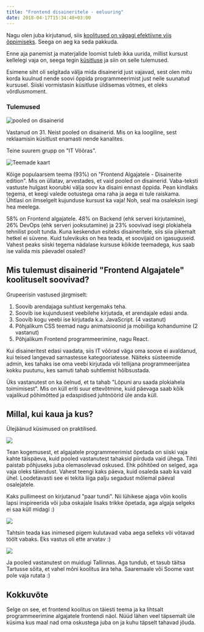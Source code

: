```yaml
---
title: "Frontend disaineritele - eeluuring"
date: 2018-04-17T15:34:48+03:00
---
```


Nagu olen juba kirjutanud, siis [koolitused on vägagi efektiivne viis õppimiseks](https://koodikool.ee/posts/koodikool-v2-vabas-vormis-oppimine). Seega on aeg ka seda pakkuda.

Enne aja panemist ja materjalide loomist tuleb ikka uurida, millist kursust kellelegi vaja on, seega tegin [küsitluse](https://goo.gl/forms/T7ntUNqvhI7WEmZE3) ja siin on selle tulemused.

Esimene siht oli selgitada välja mida disainerid just vajavad, sest olen mitu korda kuulnud nende soovi õppida programmeerimist just neile suunatud kursusel. Siiski vormistasin küsitluse üldisemas võtmes, et oleks võrdlusmoment.

### Tulemused

![pooled on disainerid](/img/Screenshot_2018-04-17_16-25-13.png)

Vastanud on 31. Neist pooled on disainerid. Mis on ka loogiline, sest reklaamisin küsitlust enamasti nende kanalites.

Teine suurem grupp on "IT Võõras".

![Teemade kaart](/img/Screenshot_2018-04-17_16-33-00.png)

Kõige populaarsem teema (93%) on "Frontend Algajatele - Disainerite edition". Mis on üllatav, arvestades, et vaid pooled on disainerid. Vaba-teksti vastuste hulgast koorubki välja soov ka disaini ennast õppida. Pean kindlaks tegema, et keegi valede ootustega oma raha ja aega ei tule raiskama. Ühtlasi on ilmselgelt kujunduse kursust ka vaja! Noh, seal ma osaleksin isegi hea meelega.

58% on Frontend algajatele. 48% on Backend (ehk serveri kirjutamine), 26% DevOps (ehk serveri jooksutamine) ja 23% soovivad isegi plokiahela tehnilist poolt tunda. Kuna keskendun esiteks disaineritele, siis siia pikemalt hetkel ei süvene. Kuid tulevikuks on hea teada, et soovijaid on igasuguseid. Vahest peaks siiski tegema nädalase kursuse kõikide teemadega, kus saab ise valida mis päevadel osaled?

## Mis tulemust disainerid "Frontend Algajatele" koolituselt soovivad?

Grupeerisin vastused järgmiselt:

1. Soovib arendajaga suhtlust kergemaks teha.
1. Soovib ise kujundusest veebilehe kirjutada, et arendajale edasi anda.
1. Soovib kogu veebi ise kirjutada k.a. JavaScript. (4 vastanut)
1. Põhjalikum CSS teemad nagu animatsioonid ja mobiiliga kohandumine (2 vastanut)
1. Põhjalikum Frontend programmeerimine, nagu React.

Kui disaineritest edasi vaadata, siis IT võõrad väga oma soove ei avaldanud, kui teised langevad sarnastesse kategooriatesse. Näiteks süsteemide admin, kes tahaks ise oma veebi kirjutada või tellijana programmeerijatea kokku puutunu, kes samuti tahab suhtlemist hõlbsustada.

Üks vastanutest on ka öelnud, et ta tahab "Lõpuni aru saada plokiahela toimimisest". Mis on küll eriti suur ettevõtmine, kuid päevaga saab kõik vajalikud põhimõtted ja edaspidised juhtnöörid üle anda küll.

## Millal, kui kaua ja kus?

Ülejäänud küsimused on praktilised.

![](/img/Screenshot_2018-04-17_16-58-04.png)

Tean kogemusest, et algajatele programmeerimist õpetada on siiski vaja kahte täispäeva, kuid pooled vastanutest tahaksid piirduda vaid ühega. Tihti paistab põhjuseks juba olemasolevad oskused. Ehk põhitõed on selged, aga vaja oleks täiendust. Vahest teengi kaks päeva, kuid osaleda saab ka vaid ühel. Loodetavasti see ei tekita liiga palju segadust mõlemal päeval osalejatele.

Kaks pullimeest on kirjutanud "paar tundi". Nii lühikese ajaga võin koolis lapsi inspireerida või juba oskajale lisaks trikke õpetada, aga algaja selgeks ei saa küll midagi :)

![](/img/Screenshot_2018-04-17_17-05-19.png)

Tahtsin teada kas inimesed pigem kulutavad vaba aega selleks või võtavad töölt vabaks. Eks vastus oli ette arvatav :)

![](/img/Screenshot_2018-04-17_17-06-28.png)

Ja pooled vastanutest on muidugi Tallinnas. Aga tundub, et tasub täitsa Tartusse sõita, et vahel mõni koolitus ära teha. Saaremaale või Soome vast pole vaja rutata :)

## Kokkuvõte

Selge on see, et frontend koolitus on täiesti teema ja ka lihtsalt programmeerimine algajatele frontendi näol. Nüüd lähen veel täpsemalt üle küsima kus maal nad oma oskustega juba on ja kuhu täpselt tahavad jõuda.